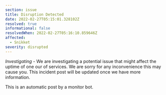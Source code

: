 ```yaml
---
section: issue
title: Disruption Detected
date: 2022-02-27T05:15:01.328102Z
resolved: true
informational: false
resolvedWhen: 2022-02-27T05:16:10.859646Z
affected:
  - Snikket
severity: disrupted
---
```

*Investigating* - We are investigating a potential issue that might affect the uptime of one our of services. We are sorry for any inconvenience this may cause you. This incident post will be updated once we have more information.

This is an automatic post by a monitor bot.
        